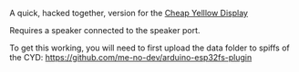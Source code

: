 A quick, hacked together, version for the [Cheap Yelllow Display](https://github.com/witnessmenow/ESP32-Cheap-Yellow-Display)

Requires a speaker connected to the speaker port.

To get this working, you will need to first upload the data folder to spiffs of the CYD:
https://github.com/me-no-dev/arduino-esp32fs-plugin
